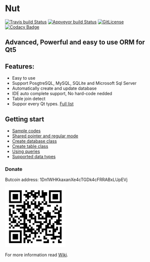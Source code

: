 # Nut

[![Travis build Status](https://travis-ci.org/HamedMasafi/Nut.svg?branch=master)](https://travis-ci.org/HamedMasafi/Nut)
[![Appveyor build Status](https://ci.appveyor.com/api/projects/status/HamedMasafi/nut?svg=true)](https://ci.appveyor.com/project/HamedMasafi/nut)
[![GitLicense](https://gitlicense.com/badge/hamedmasafi/nut)](https://gitlicense.com/license/hamedmasafi/nut)
[![Codacy Badge](https://api.codacy.com/project/badge/Grade/f3802610beb946068f6cd2c2b6608a8b)](https://www.codacy.com/app/HamedMasafi/Nut?utm_source=github.com&amp;utm_medium=referral&amp;utm_content=HamedMasafi/Nut&amp;utm_campaign=Badge_Grade)

## Advanced, Powerful and easy to use ORM for Qt5


## Features:
- Easy to use
- Support PosgtreSQL, MySQL, SQLite and Microsoft Sql Server
- Automatically create and update database
- IDE auto complete support, No hard-code nedded
- Table join detect 
- Suppor every Qt types. [Full list](doc/datatypes.md)

## Getting start
- [Sample codes](doc/start.md)
- [Shared pointer and regular mode](sharedpointer.md)
- [Create database class](database.md)
- [Create table class](table.md)
- [Using queries](query.md)
- [Supported data types](datatypes.md)

### Donate
Butcoin address: 1Dn1WHKkaxanXe4cTGDk4cFRRABxLUpEVj


![Wallet addresst](btc-qr.png)

For more information read [Wiki](wiki).
